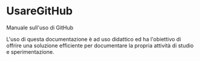 # UsareGitHub
Manuale sull'uso di GitHub

L'uso di questa documentazione è ad uso didattico ed ha l'obiettivo di offrire una soluzione efficiente per documentare la propria attività di studio e sperimentazione.

